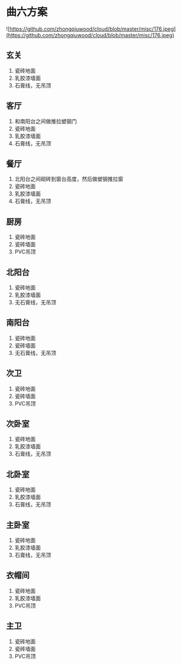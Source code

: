 # 曲六方案
![https://github.com/zhongqiuwood/cloud/blob/master/misc/176.jpeg](https://github.com/zhongqiuwood/cloud/blob/master/misc/176.jpeg)

## 玄关
1. 瓷砖地面
1. 乳胶漆墙面
1. 石膏线，无吊顶

## 客厅
1. 和南阳台之间做推拉塑钢门
1. 瓷砖地面
1. 乳胶漆墙面
1. 石膏线，无吊顶

## 餐厅
1. 北阳台之间砌砖到窗台高度，然后做塑钢推拉窗
1. 瓷砖地面
1. 乳胶漆墙面
1. 石膏线，无吊顶


## 厨房
1. 瓷砖地面
1. 瓷砖墙面
1. PVC吊顶

## 北阳台
1. 瓷砖地面
1. 乳胶漆墙面
1. 无石膏线，无吊顶

## 南阳台
1. 瓷砖地面
1. 瓷砖墙面
1. 无石膏线，无吊顶
## 次卫
1. 瓷砖地面
1. 瓷砖墙面
1. PVC吊顶

## 次卧室
1. 瓷砖地面
1. 乳胶漆墙面
1. 石膏线，无吊顶

## 北卧室
1. 瓷砖地面
1. 乳胶漆墙面
1. 石膏线，无吊顶

## 主卧室
1. 瓷砖地面
1. 乳胶漆墙面
1. 石膏线，无吊顶

## 衣帽间
1. 瓷砖地面
1. 乳胶漆墙面
1. PVC吊顶

## 主卫
1. 瓷砖地面
1. 瓷砖墙面
1. PVC吊顶

